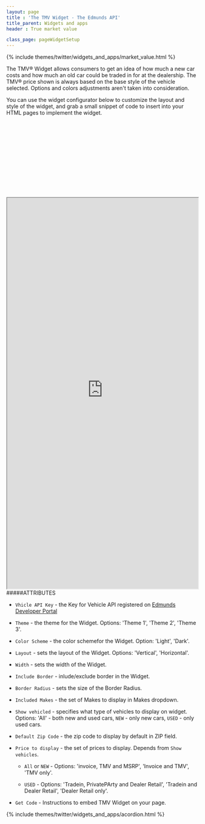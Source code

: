 ```yaml
---
layout: page
title : 'The TMV Widget - The Edmunds API'
title_parent: Widgets and apps
header : True market value

class_page: pageWidgetSetup
---
```


{% include themes/twitter/widgets_and_apps/market_value.html %}

The TMV® Widget allows consumers to get an idea of how much a new car costs and how much an old car could be traded in for at the dealership. The TMV® price shown is always based on the base style of the vehicle selected. Options and colors adjustments aren't taken into consideration.

You can use the widget configurator below to customize the layout and style of the widget, and grab a small snippet of code to insert into your HTML pages to implement the widget.

<div class="pre-loader" style="height: 200px;">&nbsp;</div>
<iframe src="http://edmundswidgets-staging.herokuapp.com/tmv/v2?portal=true" width="100%" height="1031" align="left" class="iframeWidget">
</iframe>


#####ATTRIBUTES

* `Vhicle API Key` - the Key for Vehicle API registered on <a class='blueLink' href='http://edmundsapi.github.io' title='Edmunds Developer Portal'>Edmunds Developer Portal</a>
* `Theme` - the theme for the Widget. Options: 'Theme 1', 'Theme 2', 'Theme 3'.
* `Color Scheme` - the color schemefor the Widget. Option: 'Light', 'Dark'.
* `Layout` - sets the layout of the Widget. Options: 'Vertical', 'Horizontal'.
* `Width` - sets the width of the Widget.
* `Include Border` - inlude/exclude border in the Widget.
* `Border Radius` - sets the size of the  Border Radius.
* `Included Makes` - the set of Makes to display in Makes dropdown.
* `Show vehicled` - specifies what type of vehicles to display on widget. Options: 'All' - both new and used cars, `NEW` - only new cars, `USED` - only used cars.
* `Default Zip Code` - the zip code to display by default in ZIP field.
* `Price to display` - the set of prices to display. Depends from `Show vehicles`.

	* `All` or `NEW` - Options: 'invoice, TMV and MSRP', 'Invoice and TMV', 'TMV only'.

	* `USED` - Options: 'Tradein, PrivatePArty and Dealer Retail', 'Tradein and Dealer Retail', 'Dealer Retail only'.

* `Get Code` - Instructions to embed TMV Widget on your page.

{% include themes/twitter/widgets_and_apps/acordion.html %}
